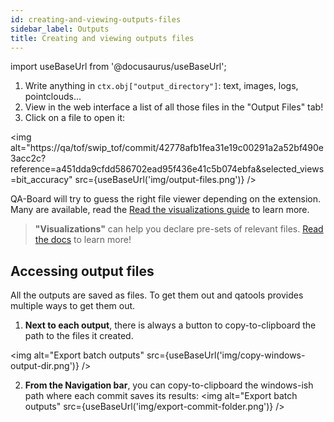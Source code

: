 ```yaml
---
id: creating-and-viewing-outputs-files
sidebar_label: Outputs
title: Creating and viewing outputs files
---
```

import useBaseUrl from '@docusaurus/useBaseUrl';

1. Write anything in `ctx.obj["output_directory"]`: text, images, logs, pointclouds...
2. View in the web interface a list of all those files in the "Output Files" tab!
3. Click on a file to open it:

<img alt="https://qa/tof/swip_tof/commit/42778afb1fea31e19c00291a2a52bf490e3acc2c?reference=a451dda9cfdd586702ead95f436e41c5b074ebfa&selected_views=bit_accuracy" src={useBaseUrl('img/output-files.png')} />

QA-Board will try to guess the right file viewer depending on the extension. Many are available, read the [Read the visualizations guide](visualizations) to learn more.

> **"Visualizations"** can help you declare pre-sets of relevant files. [Read the docs](visualizations) to learn more!

## Accessing output files
All the outputs are saved as files. To get them out and qatools provides multiple ways to get them out.

1. **Next to each output**, there is always a button to copy-to-clipboard the path to the files it created.

<img alt="Export batch outputs" src={useBaseUrl('img/copy-windows-output-dir.png')} />

2. **From the Navigation bar**, you can copy-to-clipboard the windows-ish path where each commit saves its results:
<img alt="Export batch outputs" src={useBaseUrl('img/export-commit-folder.png')} />

